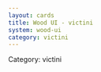 ```yaml
---
layout: cards
title: Wood UI - victini
system: wood-ui
category: victini
---
```

<div class="alert alert-secondary mb-4"><span class="i18n innerHTML-category">Category: </span><span class="i18n innerHTML-cat-victini">victini</span></div>
